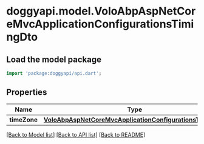 # doggyapi.model.VoloAbpAspNetCoreMvcApplicationConfigurationsTimingDto

## Load the model package
```dart
import 'package:doggyapi/api.dart';
```

## Properties
Name | Type | Description | Notes
------------ | ------------- | ------------- | -------------
**timeZone** | [**VoloAbpAspNetCoreMvcApplicationConfigurationsTimeZone**](VoloAbpAspNetCoreMvcApplicationConfigurationsTimeZone.md) |  | [optional] 

[[Back to Model list]](../README.md#documentation-for-models) [[Back to API list]](../README.md#documentation-for-api-endpoints) [[Back to README]](../README.md)


